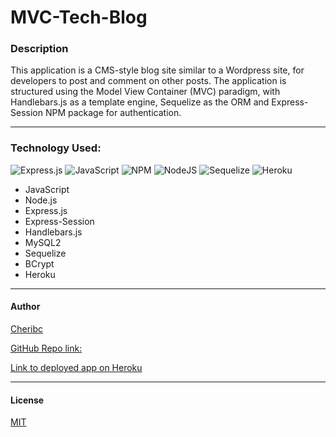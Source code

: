# MVC-Tech-Blog

### Description

This application is a CMS-style blog site similar to a Wordpress site, for developers to post and comment on other posts. The application is structured using the Model View Container (MVC) paradigm, with Handlebars.js as a template engine, Sequelize as the ORM and Express-Session NPM package for authentication.

---

### Technology Used:

![Express.js](https://img.shields.io/badge/express.js-%23404d59.svg?logo=express&logoColor=%2361DAFB)
![JavaScript](https://img.shields.io/badge/javascript-%23323330.svg?logo=javascript&logoColor=%23F7DF1E)
![NPM](https://img.shields.io/badge/NPM-%23000000.svg?logo=npm&logoColor=wheat)
![NodeJS](https://img.shields.io/badge/node.js-6DA55F?logo=node.js&logoColor=wheat)
![Sequelize](https://img.shields.io/badge/Sequelize-52B0E7?logo=Sequelize&logoColor=wheat)
![Heroku](https://img.shields.io/badge/heroku-%23430098.svg?logo=heroku&logoColor=wheat)

- JavaScript
- Node.js
- Express.js
- Express-Session
- Handlebars.js
- MySQL2
- Sequelize
- BCrypt
- Heroku


 ---

#### Author

[Cheribc](https://github.com/cheribc)

[GitHub Repo link:](https://github.com/cheribc/MVC-Tech-Blog)

[Link to deployed app on Heroku](https://daily-tech.herokuapp.com/)

---

#### License

[MIT](LICENSE)